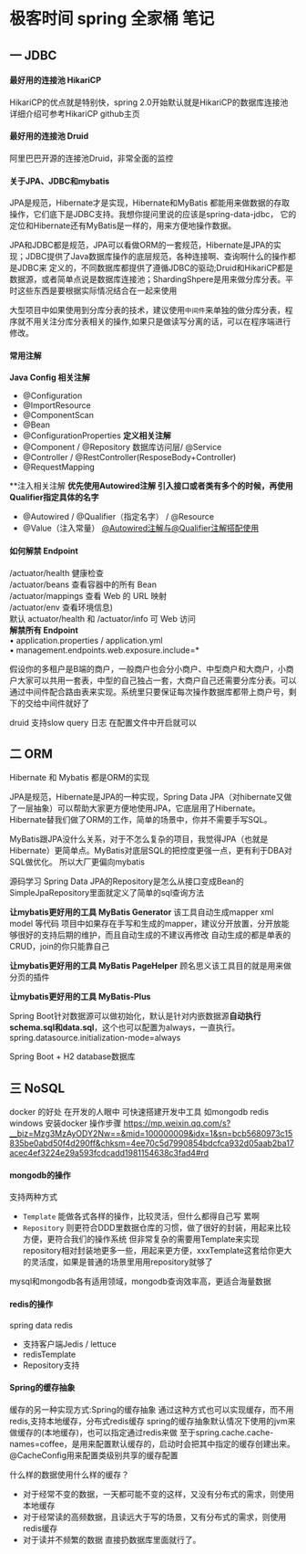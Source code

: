 # 极客时间 spring 全家桶 笔记

一 JDBC
----
#### 最好用的连接池 HikariCP
HikariCP的优点就是特别快，spring 2.0开始默认就是HikariCP的数据库连接池 详细介绍可参考HikariCP github主页
#### 最好用的连接池 Druid 
阿里巴巴开源的连接池Druid，非常全面的监控

#### 关于JPA、JDBC和mybatis
 JPA是规范，Hibernate才是实现，Hibernate和MyBatis 都能用来做数据的存取操作，它们底下是JDBC支持。我想你提问里说的应该是spring-data-jdbc，
 它的定位和Hibernate还有MyBatis是一样的，用来方便地操作数据。
 
 JPA和JDBC都是规范，JPA可以看做ORM的一套规范，Hibernate是JPA的实现；JDBC提供了Java数据库操作的底层规范，各种连接啊、查询啊什么的操作都是JDBC来
 定义的，不同数据库都提供了遵循JDBC的驱动;Druid和HikariCP都是数据源，或者简单点说是数据库连接池；ShardingShpere是用来做分库分表。平时这些东西是要根据实际情况结合在一起来使用
 
 大型项目中如果使用到分库分表的技术，建议使用`中间件`来单独的做分库分表，程序就不用关注分库分表相关的操作,如果只是做读写分离的话，可以在程序端进行修改。
 

#### 常用注解   
**Java Config 相关注解**  
- @Configuration
- @ImportResource
- @ComponentScan
- @Bean
- @ConfigurationProperties 
**定义相关注解**  
- @Component / @Repository 数据库访问层/ @Service
- @Controller / @RestController(ResposeBody+Controller)
- @RequestMapping

**注⼊相关注解   **优先使用Autowired注解 引入接口或者类有多个的时候，再使用Qualifier指定具体的名字**  
- @Autowired / @Qualifier（指定名字） / @Resource
- @Value（注入常量）
[@Autowired注解与@Qualifier注解搭配使用](https://www.cnblogs.com/hjw-zq/p/10626347.html)
    
#### 如何解禁 Endpoint
 /actuator/health 健康检查  
 /actuator/beans 查看容器中的所有 Bean  
 /actuator/mappings 查看 Web 的 URL 映射  
 /actuator/env 查看环境信息)  
 默认 actuator/health 和 /actuator/info 可 Web 访问   
 **解禁所有 Endpoint**   
 • application.properties / application.yml  
 • management.endpoints.web.exposure.include=*   

假设你的多租户是B端的商户，一般商户也会分小商户、中型商户和大商户，小商户大家可以共用一套表，中型的自己独占一套，大商户自己还需要分库分表。可以通过中间件配合路由表来实现。系统里只要保证每次操作数据库都带上商户号，剩下的交给中间件就好了

druid 支持slow query 日志 在配置文件中开启就可以

二 ORM
----
Hibernate 和 Mybatis 都是ORM的实现

JPA是规范，Hibernate是JPA的一种实现，Spring Data JPA（对hibernate又做了一层抽象）可以帮助大家更方便地使用JPA，它底层用了Hibernate。
Hibernate替我们做了ORM的工作，简单的场景中，你并不需要手写SQL。   

MyBatis跟JPA没什么关系，对于不怎么复杂的项目，我觉得JPA（也就是Hibernate）更简单点。MyBatis对底层SQL的把控度更强一点，更有利于DBA对SQL做优化。
所以大厂更偏向mybatis

源码学习 Spring Data JPA的Repository是怎么从接口变成Bean的
SimpleJpaRepository里面就定义了简单的sql查询方法

**让mybatis更好用的工具 MyBatis Generator**
该工具自动生成mapper xml model 等代码
项目中如果存在手写和生成的mapper，建议分开放置，分开放能够很好的支持后期的维护，而且自动生成的不建议再修改
自动生成的都是单表的CRUD，join的你只能靠自己

**让mybatis更好用的工具 MyBatis PageHelper**
顾名思义该工具目的就是用来做分页的插件

**让mybatis更好用的工具 MyBatis-Plus**

Spring Boot针对数据源可以做初始化，默认是针对内嵌数据源**自动执行schema.sql和data.sql**，这个也可以配置为always，一直执行。spring.datasource.initialization-mode=always

Spring Boot + H2 database数据库

三 NoSQL
----
docker 的好处 在开发的人眼中 可快速搭建开发中工具 如mongodb redis
windows 安装docker 操作步骤 https://mp.weixin.qq.com/s?__biz=Mzg3MzAyODY2Nw==&mid=100000009&idx=1&sn=bcb5680973c15835be0abd50f4d290ff&chksm=4ee70c5d7990854bdcfca932d05aab2ba17acec4ef3224e29a593fcdcadd1981154638c3fad4#rd

#### mongodb的操作
支持两种方式
- `Template`  能做各式各样的操作，比较灵活，但什么都得自己写 累啊 
- `Repository` 则更符合DDD里数据仓库的习惯，做了很好的封装，用起来比较方便，更符合我们的操作系统 但非常复杂的需要用Template来实现
repository相对封装地更多一些，用起来更方便，xxxTemplate这套给你更大的灵活度，如果是普通的场景里用用repository就够了

mysql和mongodb各有适用领域，mongodb查询效率高，更适合海量数据

#### redis的操作
spring data redis
- 支持客户端Jedis / lettuce
- redisTemplate
- Repository支持

#### Spring的缓存抽象
缓存的另一种实现方式:Spring的缓存抽象  通过这种方式也可以实现缓存，而不用redis,支持本地缓存，分布式redis缓存
spring的缓存抽象默认情况下使用的jvm来做缓存的(本地缓存)，也可以指定通过redis来做
至于spring.cache.cache-names=coffee，是用来配置默认缓存的，启动时会把其中指定的缓存创建出来。@CacheConfig用来配置类级别共享的缓存配置

什么样的数据使用什么样的缓存？
- 对于经常不变的数据，一天都可能不变的这样，又没有分布式的需求，则使用本地缓存
- 对于经常读的高频数据，且读远大于写的场景，又有分布式的需求，则使用redis缓存
- 对于读并不频繁的数据 直接扔数据库里面就行了。





